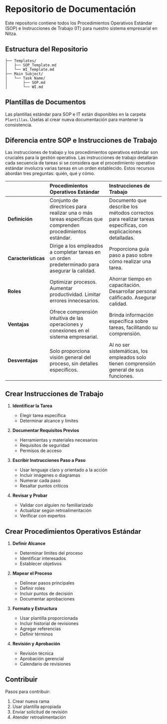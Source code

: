 # Repositorio de Documentación
Este repositorio contiene todos los Procedimientos Operativos Estándar (SOP) e Instrucciones de Trabajo (IT) para nuestro sistema empresarial en Nitza.

## Estructura del Repositorio
```
├── Templates/
│   ├── SOP_Template.md
│   └── WI_Template.md
├── Main Subject/
|   └── Task Name/
│       ├── SOP.md
│       └── WI.md
```

## Plantillas de Documentos
Las plantillas estándar para SOP e IT están disponibles en la carpeta `Plantillas`. Úselas al crear nueva documentación para mantener la consistencia.

## Diferencia entre SOP e Instrucciones de Trabajo
Las instrucciones de trabajo y los procedimientos operativos estándar son cruciales para la gestión operativa. Las instrucciones de trabajo detallarán cada secuencia de tareas si se considera que el procedimiento operativo estándar involucra varias tareas en un orden establecido. Estos recursos abordan tres preguntas: quién, qué y cómo.

| | Procedimientos Operativos Estándar | Instrucciones de Trabajo |
| :---- | :---- | :---- |
| **Definición** | Conjunto de directrices para realizar una o más tareas específicas que comprenden procedimientos estándar. | Documento que describe los métodos correctos para realizar tareas específicas, con explicaciones detalladas. |
| **Características** | Dirige a los empleados a completar tareas en un orden predeterminado para asegurar la calidad. | Proporciona guía paso a paso sobre cómo realizar una tarea. |
| **Roles** | Optimizar procesos. Aumentar productividad. Limitar errores innecesarios. | Ahorrar tiempo en capacitación. Desarrollar personal calificado. Asegurar calidad. |
| **Ventajas** | Ofrece comprensión intuitiva de las operaciones y conexiones en el sistema empresarial. | Brinda información específica sobre tareas, facilitando su comprensión. |
| **Desventajas** | Solo proporciona visión general del proceso, sin detalles específicos. | Al no ser sistemáticas, los empleados solo tienen comprensión general de sus funciones. |

## Crear Instrucciones de Trabajo
1. **Identificar la Tarea**
   - Elegir tarea específica
   - Determinar alcance y límites

2. **Documentar Requisitos Previos**
   - Herramientas y materiales necesarios
   - Requisitos de seguridad
   - Permisos de acceso

3. **Escribir Instrucciones Paso a Paso**
   - Usar lenguaje claro y orientado a la acción
   - Incluir imágenes o diagramas
   - Numerar cada paso
   - Resaltar puntos críticos

4. **Revisar y Probar**
   - Validar con alguien no familiarizado
   - Actualizar según retroalimentación
   - Verificar con expertos

## Crear Procedimientos Operativos Estándar
1. **Definir Alcance**
   - Determinar límites del proceso
   - Identificar interesados
   - Establecer objetivos

2. **Mapear el Proceso**
   - Delinear pasos principales
   - Definir roles
   - Incluir puntos de decisión
   - Documentar aprobaciones

3. **Formato y Estructura**
   - Usar plantilla proporcionada
   - Incluir historial de revisiones
   - Agregar referencias
   - Definir términos

4. **Revisión y Aprobación**
   - Revisión técnica
   - Aprobación gerencial
   - Calendario de revisiones

## Contribuir
Pasos para contribuir:
1. Crear nueva rama
2. Usar plantilla apropiada
3. Enviar solicitud de revisión
4. Atender retroalimentación